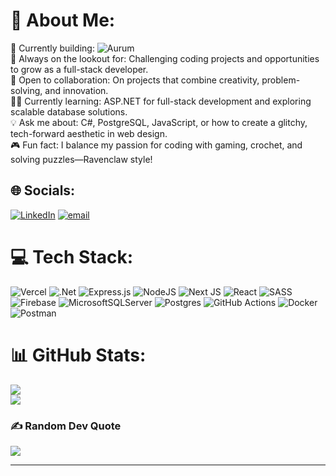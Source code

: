 # 💫 About Me:
🔨 Currently building: ![Aurum](https://github-readme-stats.vercel.app/api/pin/?username=gb4rt0s&repo=Aurum)<br>🌟 Always on the lookout for: Challenging coding projects and opportunities to grow as a full-stack developer.<br>🧩 Open to collaboration: On projects that combine creativity, problem-solving, and innovation.<br>🧑‍💻 Currently learning: ASP.NET for full-stack development and exploring scalable database solutions.<br>💡 Ask me about: C#, PostgreSQL, JavaScript, or how to create a glitchy, tech-forward aesthetic in web design.<br>🎮 Fun fact: I balance my passion for coding with gaming, crochet, and solving puzzles—Ravenclaw style!

## 🌐 Socials:
[![LinkedIn](https://img.shields.io/badge/LinkedIn-%230077B5.svg?logo=linkedin&logoColor=white)](https://linkedin.com/in/g) [![email](https://img.shields.io/badge/Email-D14836?logo=gmail&logoColor=white)](mailto:g) 

# 💻 Tech Stack:
![Vercel](https://img.shields.io/badge/vercel-%23000000.svg?style=flat&logo=vercel&logoColor=white) ![.Net](https://img.shields.io/badge/.NET-5C2D91?style=flat&logo=.net&logoColor=white) ![Express.js](https://img.shields.io/badge/express.js-%23404d59.svg?style=flat&logo=express&logoColor=%2361DAFB) ![NodeJS](https://img.shields.io/badge/node.js-6DA55F?style=flat&logo=node.js&logoColor=white) ![Next JS](https://img.shields.io/badge/Next-black?style=flat&logo=next.js&logoColor=white) ![React](https://img.shields.io/badge/react-%2320232a.svg?style=flat&logo=react&logoColor=%2361DAFB) ![SASS](https://img.shields.io/badge/SASS-hotpink.svg?style=flat&logo=SASS&logoColor=white) ![Firebase](https://img.shields.io/badge/firebase-a08021?style=flat&logo=firebase&logoColor=ffcd34) ![MicrosoftSQLServer](https://img.shields.io/badge/Microsoft%20SQL%20Server-CC2927?style=flat&logo=microsoft%20sql%20server&logoColor=white) ![Postgres](https://img.shields.io/badge/postgres-%23316192.svg?style=flat&logo=postgresql&logoColor=white) ![GitHub Actions](https://img.shields.io/badge/github%20actions-%232671E5.svg?style=flat&logo=githubactions&logoColor=white) ![Docker](https://img.shields.io/badge/docker-%230db7ed.svg?style=flat&logo=docker&logoColor=white) ![Postman](https://img.shields.io/badge/Postman-FF6C37?style=flat&logo=postman&logoColor=white)

# 📊 GitHub Stats:
![](https://github-readme-stats.vercel.app/api?username=gb4rt0s&theme=panda&hide_border=false&include_all_commits=true&count_private=true)<br/>
![](https://github-readme-stats.vercel.app/api/top-langs/?username=gb4rt0s&theme=panda&hide_border=false&include_all_commits=true&count_private=true&layout=compact)

### ✍️ Random Dev Quote
![](https://quotes-github-readme.vercel.app/api?type=horizontal&theme=light)

---
<!-- Proudly created with GPRM ( https://gprm.itsvg.in ) -->
